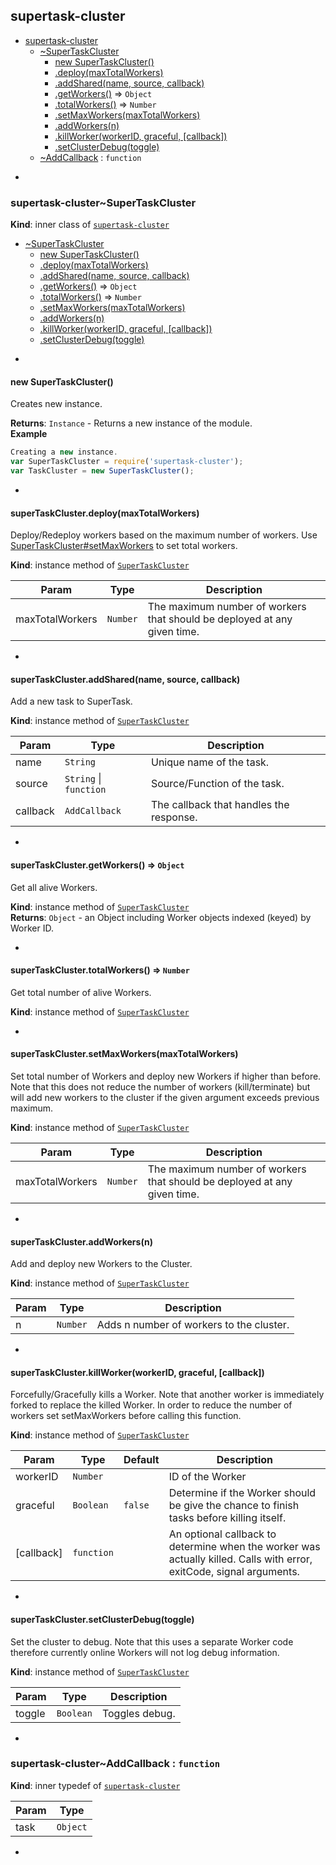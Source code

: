 <a name="module_supertask-cluster"></a>
## supertask-cluster

* [supertask-cluster](#module_supertask-cluster)
    * [~SuperTaskCluster](#module_supertask-cluster..SuperTaskCluster)
        * [new SuperTaskCluster()](#new_module_supertask-cluster..SuperTaskCluster_new)
        * [.deploy(maxTotalWorkers)](#module_supertask-cluster..SuperTaskCluster+deploy)
        * [.addShared(name, source, callback)](#module_supertask-cluster..SuperTaskCluster+addShared)
        * [.getWorkers()](#module_supertask-cluster..SuperTaskCluster+getWorkers) ⇒ <code>Object</code>
        * [.totalWorkers()](#module_supertask-cluster..SuperTaskCluster+totalWorkers) ⇒ <code>Number</code>
        * [.setMaxWorkers(maxTotalWorkers)](#module_supertask-cluster..SuperTaskCluster+setMaxWorkers)
        * [.addWorkers(n)](#module_supertask-cluster..SuperTaskCluster+addWorkers)
        * [.killWorker(workerID, graceful, [callback])](#module_supertask-cluster..SuperTaskCluster+killWorker)
        * [.setClusterDebug(toggle)](#module_supertask-cluster..SuperTaskCluster+setClusterDebug)
    * [~AddCallback](#module_supertask-cluster..AddCallback) : <code>function</code>


-

<a name="module_supertask-cluster..SuperTaskCluster"></a>
### supertask-cluster~SuperTaskCluster
**Kind**: inner class of <code>[supertask-cluster](#module_supertask-cluster)</code>  

* [~SuperTaskCluster](#module_supertask-cluster..SuperTaskCluster)
    * [new SuperTaskCluster()](#new_module_supertask-cluster..SuperTaskCluster_new)
    * [.deploy(maxTotalWorkers)](#module_supertask-cluster..SuperTaskCluster+deploy)
    * [.addShared(name, source, callback)](#module_supertask-cluster..SuperTaskCluster+addShared)
    * [.getWorkers()](#module_supertask-cluster..SuperTaskCluster+getWorkers) ⇒ <code>Object</code>
    * [.totalWorkers()](#module_supertask-cluster..SuperTaskCluster+totalWorkers) ⇒ <code>Number</code>
    * [.setMaxWorkers(maxTotalWorkers)](#module_supertask-cluster..SuperTaskCluster+setMaxWorkers)
    * [.addWorkers(n)](#module_supertask-cluster..SuperTaskCluster+addWorkers)
    * [.killWorker(workerID, graceful, [callback])](#module_supertask-cluster..SuperTaskCluster+killWorker)
    * [.setClusterDebug(toggle)](#module_supertask-cluster..SuperTaskCluster+setClusterDebug)


-

<a name="new_module_supertask-cluster..SuperTaskCluster_new"></a>
#### new SuperTaskCluster()
Creates new instance.

**Returns**: <code>Instance</code> - Returns a new instance of the module.  
**Example**  
```js
Creating a new instance.var SuperTaskCluster = require('supertask-cluster');var TaskCluster = new SuperTaskCluster();
```

-

<a name="module_supertask-cluster..SuperTaskCluster+deploy"></a>
#### superTaskCluster.deploy(maxTotalWorkers)
Deploy/Redeploy workers based on the maximum number of workers. Use [SuperTaskCluster#setMaxWorkers](SuperTaskCluster#setMaxWorkers) to set total workers.

**Kind**: instance method of <code>[SuperTaskCluster](#module_supertask-cluster..SuperTaskCluster)</code>  

| Param | Type | Description |
| --- | --- | --- |
| maxTotalWorkers | <code>Number</code> | The maximum number of workers that should be deployed at any given time. |


-

<a name="module_supertask-cluster..SuperTaskCluster+addShared"></a>
#### superTaskCluster.addShared(name, source, callback)
Add a new task to SuperTask.

**Kind**: instance method of <code>[SuperTaskCluster](#module_supertask-cluster..SuperTaskCluster)</code>  

| Param | Type | Description |
| --- | --- | --- |
| name | <code>String</code> | Unique name of the task. |
| source | <code>String</code> &#124; <code>function</code> | Source/Function of the task. |
| callback | <code>AddCallback</code> | The callback that handles the response. |


-

<a name="module_supertask-cluster..SuperTaskCluster+getWorkers"></a>
#### superTaskCluster.getWorkers() ⇒ <code>Object</code>
Get all alive Workers.

**Kind**: instance method of <code>[SuperTaskCluster](#module_supertask-cluster..SuperTaskCluster)</code>  
**Returns**: <code>Object</code> - an Object including Worker objects indexed (keyed) by Worker ID.  

-

<a name="module_supertask-cluster..SuperTaskCluster+totalWorkers"></a>
#### superTaskCluster.totalWorkers() ⇒ <code>Number</code>
Get total number of alive Workers.

**Kind**: instance method of <code>[SuperTaskCluster](#module_supertask-cluster..SuperTaskCluster)</code>  

-

<a name="module_supertask-cluster..SuperTaskCluster+setMaxWorkers"></a>
#### superTaskCluster.setMaxWorkers(maxTotalWorkers)
Set total number of Workers and deploy new Workers if higher than before. Note that this doesnot reduce the number of workers (kill/terminate) but will addnew workers to the cluster if the given argument exceedsprevious maximum.

**Kind**: instance method of <code>[SuperTaskCluster](#module_supertask-cluster..SuperTaskCluster)</code>  

| Param | Type | Description |
| --- | --- | --- |
| maxTotalWorkers | <code>Number</code> | The maximum number of workers that should be deployed at any given time. |


-

<a name="module_supertask-cluster..SuperTaskCluster+addWorkers"></a>
#### superTaskCluster.addWorkers(n)
Add and deploy new Workers to the Cluster.

**Kind**: instance method of <code>[SuperTaskCluster](#module_supertask-cluster..SuperTaskCluster)</code>  

| Param | Type | Description |
| --- | --- | --- |
| n | <code>Number</code> | Adds n number of workers to the cluster. |


-

<a name="module_supertask-cluster..SuperTaskCluster+killWorker"></a>
#### superTaskCluster.killWorker(workerID, graceful, [callback])
Forcefully/Gracefully kills a Worker. Note that another worker is immediatelyforked to replace the killed Worker. In order to reduce the number of workersset setMaxWorkers before calling this function.

**Kind**: instance method of <code>[SuperTaskCluster](#module_supertask-cluster..SuperTaskCluster)</code>  

| Param | Type | Default | Description |
| --- | --- | --- | --- |
| workerID | <code>Number</code> |  | ID of the Worker |
| graceful | <code>Boolean</code> | <code>false</code> | Determine if the Worker should be give the chance to finish tasks before killing itself. |
| [callback] | <code>function</code> |  | An optional callback to determine when the worker was actually killed. Calls with error, exitCode, signal arguments. |


-

<a name="module_supertask-cluster..SuperTaskCluster+setClusterDebug"></a>
#### superTaskCluster.setClusterDebug(toggle)
Set the cluster to debug. Note that this uses a separate Worker codetherefore currently online Workers will not log debug information.

**Kind**: instance method of <code>[SuperTaskCluster](#module_supertask-cluster..SuperTaskCluster)</code>  

| Param | Type | Description |
| --- | --- | --- |
| toggle | <code>Boolean</code> | Toggles debug. |


-

<a name="module_supertask-cluster..AddCallback"></a>
### supertask-cluster~AddCallback : <code>function</code>
**Kind**: inner typedef of <code>[supertask-cluster](#module_supertask-cluster)</code>  

| Param | Type |
| --- | --- |
| task | <code>Object</code> | 


-

